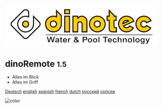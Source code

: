![logo](/assets/dinotec_logo_2.png)

# dinoRemote <small>1.5</small>

* Alles im Blick
* Alles im Griff


[Deutsch](de-de/README) [english](en-en/README)
[spanish](es-es/README)
[french](fr-fr/README)
[dutch](nl-nl/README)
[русский](ru-ru/README)
[српски](sr-sr/README)

<!-- background image -->



<!-- background color -->

![color](#f0f0f0)
